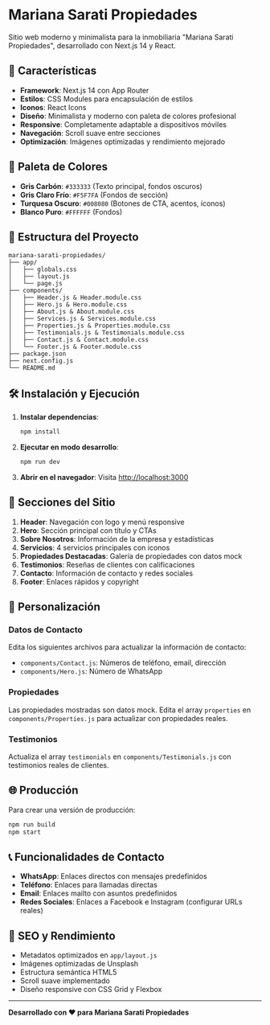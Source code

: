 # Mariana Sarati Propiedades

Sitio web moderno y minimalista para la inmobiliaria "Mariana Sarati Propiedades", desarrollado con Next.js 14 y React.

## 🚀 Características

- **Framework**: Next.js 14 con App Router
- **Estilos**: CSS Modules para encapsulación de estilos
- **Iconos**: React Icons
- **Diseño**: Minimalista y moderno con paleta de colores profesional
- **Responsive**: Completamente adaptable a dispositivos móviles
- **Navegación**: Scroll suave entre secciones
- **Optimización**: Imágenes optimizadas y rendimiento mejorado

## 🎨 Paleta de Colores

- **Gris Carbón**: `#333333` (Texto principal, fondos oscuros)
- **Gris Claro Frío**: `#F5F7FA` (Fondos de sección)
- **Turquesa Oscuro**: `#008080` (Botones de CTA, acentos, íconos)
- **Blanco Puro**: `#FFFFFF` (Fondos)

## 📁 Estructura del Proyecto

```
mariana-sarati-propiedades/
├── app/
│   ├── globals.css
│   ├── layout.js
│   └── page.js
├── components/
│   ├── Header.js & Header.module.css
│   ├── Hero.js & Hero.module.css
│   ├── About.js & About.module.css
│   ├── Services.js & Services.module.css
│   ├── Properties.js & Properties.module.css
│   ├── Testimonials.js & Testimonials.module.css
│   ├── Contact.js & Contact.module.css
│   └── Footer.js & Footer.module.css
├── package.json
├── next.config.js
└── README.md
```

## 🛠️ Instalación y Ejecución

1. **Instalar dependencias**:
   ```bash
   npm install
   ```

2. **Ejecutar en modo desarrollo**:
   ```bash
   npm run dev
   ```

3. **Abrir en el navegador**:
   Visita [http://localhost:3000](http://localhost:3000)

## 📱 Secciones del Sitio

1. **Header**: Navegación con logo y menú responsive
2. **Hero**: Sección principal con título y CTAs
3. **Sobre Nosotros**: Información de la empresa y estadísticas
4. **Servicios**: 4 servicios principales con iconos
5. **Propiedades Destacadas**: Galería de propiedades con datos mock
6. **Testimonios**: Reseñas de clientes con calificaciones
7. **Contacto**: Información de contacto y redes sociales
8. **Footer**: Enlaces rápidos y copyright

## 🔧 Personalización

### Datos de Contacto
Edita los siguientes archivos para actualizar la información de contacto:

- `components/Contact.js`: Números de teléfono, email, dirección
- `components/Hero.js`: Número de WhatsApp

### Propiedades
Las propiedades mostradas son datos mock. Edita el array `properties` en `components/Properties.js` para actualizar con propiedades reales.

### Testimonios
Actualiza el array `testimonials` en `components/Testimonials.js` con testimonios reales de clientes.

## 🌐 Producción

Para crear una versión de producción:

```bash
npm run build
npm start
```

## 📞 Funcionalidades de Contacto

- **WhatsApp**: Enlaces directos con mensajes predefinidos
- **Teléfono**: Enlaces para llamadas directas
- **Email**: Enlaces mailto con asuntos predefinidos
- **Redes Sociales**: Enlaces a Facebook e Instagram (configurar URLs reales)

## 🎯 SEO y Rendimiento

- Metadatos optimizados en `app/layout.js`
- Imágenes optimizadas de Unsplash
- Estructura semántica HTML5
- Scroll suave implementado
- Diseño responsive con CSS Grid y Flexbox

---

**Desarrollado con ❤️ para Mariana Sarati Propiedades**




